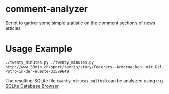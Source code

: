 # comment-analyzer
Script to gather some simple statistic on the comment sections of news articles

# Usage Example
```
./twenty_minutes.py ./twenty_minutes.py http://www.20min.ch/sport/tennis/story/Federers--Armdruecken--mit-Del-Potro-in-der-Wueste-31589649
```
The resulting SQLite file ```twenty_minutes.sqlite3``` can be analyzed using e.g. [SQLite Database Browser](http://sqlitebrowser.org/).
